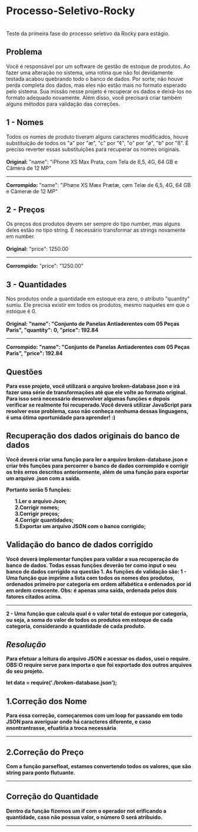 # Processo-Seletivo-Rocky
<br>
Teste da primeira fase do processo seletivo da Rocky para estágio.
<h2>Problema</h2>
<p>Você é responsável por um software de gestão de estoque de produtos. Ao fazer uma alteração no sistema, uma rotina que não foi devidamente testada acabou quebrando todo o banco de dados. Por sorte, não houve perda completa dos dados, mas eles não estão mais no formato esperado pelo sistema. Sua missão nesse projeto é recuperar os dados e deixá-los no formato adequado novamente. Além disso, você precisará criar também alguns métodos para validação das correções.</p>
<h2>1 - Nomes</h2>
<p>Todos os nomes de produto tiveram alguns caracteres modificados, houve substituição de todos os "a" por "æ", "c" por "¢", "o" por "ø", "b" por "ß". É preciso reverter essas substituições para recuperar os nomes originais.
 <br>
  <br>
  <b>Original: </b>
  "name": "iPhone XS Max Prata, com Tela de 6,5, 4G, 64 GB e Câmera de 12 MP"
  <br>
  <hr>
  <b>Corrompido: </b>
"name": "iPhøne XS Mæx Prætæ, cøm Telæ de 6,5, 4G, 64 GB e Câmeræ de 12 MP" </p>
<h2>2 - Preços</h2>
<p>Os preços dos produtos devem ser sempre do tipo number, mas alguns deles estão no tipo string. É necessário transformar as strings novamente em number.
  <br>
  <br>
  <b>Original:</b>
"price": 1250.00  
  <hr>
  <b>Corrompido:</b> 
"price": "1250.00"</p>
<h2>3 - Quantidades</h2>
 <p>Nos produtos onde a quantidade em estoque era zero, o atributo "quantity" sumiu. Ele precisa existir em todos os produtos, mesmo naqueles em que o estoque é 0.
 <br>
 <br>
<b>Original:<b> 
"name": "Conjunto de Panelas Antiaderentes com 05 Peças Paris", 
"quantity": 0, 
"price": 192.84 
<hr>
<b>Corrompido:<b>
"name": "Conjunto de Panelas Antiaderentes com 05 Peças Paris", 
"price": 192.84 </p>
  <h2>Questões</h2>
<p>Para esse projeto, você utilizará o arquivo broken-database.json e irá fazer uma série de transformações até que ele volte ao formato original. Para isso será necessário desenvolver algumas funções e depois verificar se realmente foi recuperado.Você deverá utilizar JavaScript para resolver esse problema, caso não conheça nenhuma dessas linguagens, é uma ótima oportunidade para aprender! :)</p>
 <h2><b>Recuperação dos dados originais do banco de dados</b></h2>
 <p>Você deverá criar uma função para ler o arquivo broken-database.json e criar três funções para percorrer o banco de dados corrompido e corrigir os três erros descritos anteriormente, além de uma função para exportar um arquivo .json com a saída.</p>
  <p>Portanto serão 5 funções: </p>
  <ul>
1.Ler o arquivo Json;
    <br>
2.Corrigir nomes; 
    <br>
3.Corrigir preços;
    <br>
4.Corrigir quantidades; 
    <br>
5.Exportar um arquivo JSON com o banco corrigido;
  </ul>
   <h2><b>Validação do banco de dados corrigido</b></h2>
  <p>Você deverá implementar funções para validar a sua recuperação do banco de dados. Todas essas funções deverão ter como input o seu banco de dados corrigido na questão 1. As funções de validação são:
 1 - Uma função que imprime a lista com todos os nomes dos produtos, ordenados primeiro por categoria em ordem alfabética e ordenados por id em ordem crescente. Obs: é apenas uma saída, ordenada pelos dois fatores citados acima.
    <hr>
2 - Uma função que calcula qual é o valor total do estoque por categoria, ou seja, a soma do valor de todos os produtos em estoque de cada categoria, considerando a quantidade de cada produto. 
  </p>
  <h2><i>Resolução</i></h2>
 <p>Para efetuar a leitura do arquivo JSON e acessar os dados, usei o require.
  <br>
  OBS:O require serve para importa o que foi exportado dos outros arquivos do seu projeto.</p>
 <b>let data = require('./broken-database.json');</b>
 
 <h2>1.Correção dos Nome</h2>
 <p>Para essa correção, começaremos com um loop for passando em todo JSON para averiguar onde há caracteres diferente, e caso enontrantrasse, efuatiria a troca necessária</p>
 <hr>
 <h2>2.Correção do Preço</h2>
 <p>Com a função parsefloat, estamos convertendo todos os valores, que são string para ponto flutuante.</p>
<hr>
 <h2>Correção do Quantidade</h2>
 <p>Dentro da função fizemos um if com o operador not erificando a quantidade, caso não possua valor, o número 0 será atribuido.</p>
 <hr>
 
 
  
 

  

    
 
  


